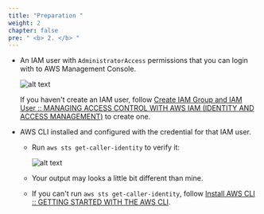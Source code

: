 ```yaml
---
title: "Preparation "
weight: 2
chapter: false
pre: " <b> 2. </b> "
---
```


- An IAM user with `AdministratorAccess` permissions that you can login with to AWS Management Console.

  ![alt text](/images/workshop-1/IAM-user-login-and-permissions.png)

  If you haven't create an IAM user, follow [Create IAM Group and IAM User :: MANAGING ACCESS CONTROL WITH AWS IAM (IDENTITY AND ACCESS MANAGEMENT)](https://000002.awsstudygroup.com/2-create-admin-user-and-group/) to create one.

- AWS CLI installed and configured with the credential for that IAM user.

  - Run `aws sts get-caller-identity` to verify it:

    ![alt text](/images/workshop-1/AWS-CLI--verify-credential.png)

  - Your output may looks a little bit different than mine.

  - If you can't run `aws sts get-caller-identity`, follow [Install AWS CLI :: GETTING STARTED WITH THE AWS CLI](https://000011.awsstudygroup.com/3-installcli/).
